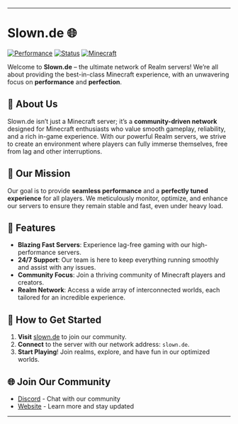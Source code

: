  ---
  
  # Slown.de 🌐
  [![Performance](https://img.shields.io/badge/Performance-Optimized-brightgreen.svg)](https://slown.de)
  [![Status](https://img.shields.io/badge/Status-Online-blue.svg)](https://slown.de)
  [![Minecraft](https://img.shields.io/badge/Minecraft-Support-ff69b4.svg)](https://slown.de)
  
  Welcome to **Slown.de** – the ultimate network of Realm servers! We’re all about providing the best-in-class Minecraft experience, with an unwavering focus on **performance** and **perfection**.
  
  ## 🌌 About Us
  Slown.de isn’t just a Minecraft server; it’s a **community-driven network** designed for Minecraft enthusiasts who value smooth gameplay, reliability, and a rich in-game experience. With our powerful Realm servers, we strive to create an environment where players can fully immerse themselves, free from lag and other interruptions.
  
  ## 🎯 Our Mission
  Our goal is to provide **seamless performance** and a **perfectly tuned experience** for all players. We meticulously monitor, optimize, and enhance our servers to ensure they remain stable and fast, even under heavy load.
  
  ## 🚀 Features
  - **Blazing Fast Servers**: Experience lag-free gaming with our high-performance servers.
  - **24/7 Support**: Our team is here to keep everything running smoothly and assist with any issues.
  - **Community Focus**: Join a thriving community of Minecraft players and creators.
  - **Realm Network**: Access a wide array of interconnected worlds, each tailored for an incredible experience.
  
  ## 🔧 How to Get Started
  1. **Visit** [slown.de](https://discord.slown.de) to join our community.
  2. **Connect** to the server with our network address: `slown.de`.
  3. **Start Playing**! Join realms, explore, and have fun in our optimized worlds.
  
  ## 🌐 Join Our Community
  - [Discord](https://discord.slown.de) - Chat with our community
  - [Website](https://slown.de) - Learn more and stay updated
  
  ---

